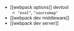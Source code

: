 * [[webpack options]] devtool
    * `"eval"`, `"sourcemap"`
* [[webpack dev middleware]]
* [[webpack dev server]]